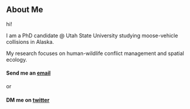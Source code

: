 ## About Me

hi! 

I am a PhD candidate @ Utah State University studying moose-vehicle collisions in Alaska.

My research focuses on human-wildlife conflict management and spatial ecology.

#### Send me an [email](mailto:luke.mcdonald@usu.edu)

or

#### DM me on [twitter](https://twitter.com/l_r_mcdonald?s=20)
